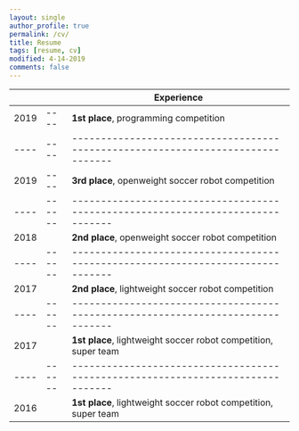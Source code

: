 ```yaml
---
layout: single
author_profile: true
permalink: /cv/
title: Resume
tags: [resume, cv]
modified: 4-14-2019
comments: false
---
```



|    |    | **Experience**                                                             |
|----|----|-------------------------------------------------------------------------------|
|2019|----| **1st place**, programming competition |
|----|----|-------------------------------------------------------------------------------|
|2019|----| **3rd place**, openweight soccer robot competition  |
|----|------|-------------------------------------------------------------------------------|
|2018|      | **2nd place**, openweight soccer robot competition  |
|----|------|-------------------------------------------------------------------------------|
|2017|      | **2nd place**, lightweight soccer robot competition |
|----|------|-------------------------------------------------------------------------------|
|2017|      | **1st place**, lightweight soccer robot competition, super team |
|----|------|-------------------------------------------------------------------------------|
|2016|      | **1st place**, lightweight soccer robot competition, super team |



